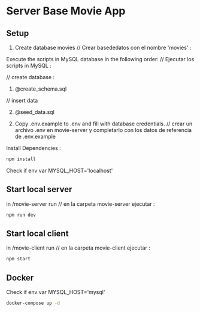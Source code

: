 # Server Base Movie App


## Setup

1) Create database movies  // Crear basededatos con el nombre 'movies' :

Execute the scripts in MySQL database in the following order: // Ejecutar los scripts in MySQL : 

// create database :

1. @create_schema.sql

// insert data    

2. @seed_data.sql

2) Copy .env.example to .env and fill with database credentials. // crear un archivo .env en movie-server y completarlo con los datos de referencia de .env.example

Install Dependencies : 
``` bash
npm install
```

Check if env var MYSQL_HOST='localhost'

## Start local server
in /movie-server run // en la carpeta movie-server ejecutar :

``` bash
npm run dev
```

## Start local client
in /movie-client run // en la carpeta movie-client ejecutar :

``` bash
npm start
```

## Docker

Check if env var MYSQL_HOST='mysql'

``` bash
docker-compose up -d
```
